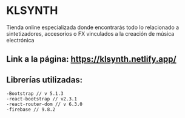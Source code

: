 # KLSYNTH

Tienda online especializada donde encontrarás todo lo relacionado a sintetizadores, accesorios o FX vinculados a la creación de música electrónica

## Link a la página: https://klsynth.netlify.app/

## Librerías utilizadas:

    -Bootstrap // v 5.1.3
    -react-bootstrap // v2.3.1
    -react-router-dom // v 6.3.0
    -firebase // 9.8.2
